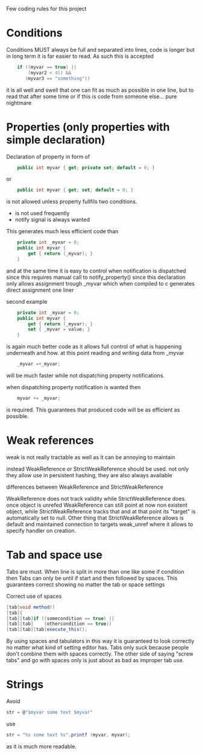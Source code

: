 Few coding rules for this project

# Conditions

Conditions MUST always be full and separated into lines, code is longer
but in long term it is far easier to read. As such this is accepted
```csharp
	if ((myvar == true) ||
	    (myvar2 < 4)) &&
	   (myvar3 == "something"))
```

it is all well and swell that one can fit as much as possible in one 
line, but to read that after some time or if this is code from someone
else... pure nightmare




# Properties (only properties with simple declaration)

Declaration of property in form of 
```csharp
    public int myvar { get; private set; default = 0; }
```
or
```csharp
    public int myvar { get; set; default = 0; }
```
is not allowed unless property fullfils two conditions. 
- is not used frequently
- notify signal is always wanted

This generates much less efficient code than
```csharp
    private int _myvar = 0;
    public int myvar {
        get { return (_myvar); }
    }
```
and at the same time it is easy to control when notification is 
dispatched since this requires manual call to notify_property()
since this declaration only allows assignment trough _myvar which
when compiled to c generates direct assignment one liner

second example
```csharp
	private int _myvar = 0;
	public int myvar {
		get { return (_myvar); }
		set { _myvar = value; }
	}
```
is again much better code as it allows full control of what is 
happening underneath and how. at this point reading and writing
data from _myvar 
```csharp
	_myvar =+_myvar;
```
will be much faster while not dispatching property notifications.

when dispatching property notification is wanted then
```csharp
	myvar += _myvar;
```
is required. This guarantees that produced code will be as 
efficient as possible.




# Weak references

weak is not really tractable as well as it can be annoying to
maintain

instead WeakReference<T> or StrictWeakReference<T> should be
used. not only they allow use in persistent hashing, they are
also always available

differences between WeakReference<T> and StrictWeakReference<T>

WeakReference does not track validity while StrictWeakReference
does. once object is unrefed WeakReference can still point at
now non existent object, while StrictWeakReference tracks that
and at that point its "target" is automatically set to null.
Other thing that StrictWeakReference allows is default and 
maintained connection to targets weak_unref where it allows to
specify handler on creation.




# Tab and space use

Tabs are must. When line is split in more than one like some if
condition then Tabs can only be until if start and then followed
by spaces. This guarantees correct showing no matter the tab or
space settings

Correct use of spaces
```csharp
[tab]void method()
[tab]{
[tab][tab]if ((somecondition == true) ||
[tab][tab]    (othercondition == true))
[tab][tab][tab]execute_this();
```

By using spaces and tabulators in this way it is guaranteed to look
correctly no matter what kind of setting editor has. Tabs only suck
because people don't combine them with spaces correctly. The other
side of saying "screw tabs" and go with spaces only is just about
as bad as improper tab use.


# Strings

Avoid
```csharp
str = @"$myvar some text $myvar"
```
use
```csharp
str = "%s some text %s".printf (myvar, myvar);
```

as it is much more readable.
